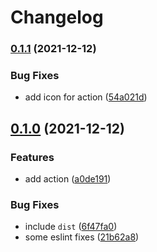 # Changelog

### [0.1.1](https://www.github.com/brokeyourbike/go-mockery-action/compare/v0.1.0...v0.1.1) (2021-12-12)


### Bug Fixes

* add icon for action ([54a021d](https://www.github.com/brokeyourbike/go-mockery-action/commit/54a021d17e136ed81d024ea3ea96e37e9678e02e))

## [0.1.0](https://www.github.com/brokeyourbike/go-mockery-action/compare/v0.0.0...v0.1.0) (2021-12-12)


### Features

* add action ([a0de191](https://www.github.com/brokeyourbike/go-mockery-action/commit/a0de191e9eb6bad4e8d5c92f5cb8f0312c2d0ee8))


### Bug Fixes

* include `dist` ([6f47fa0](https://www.github.com/brokeyourbike/go-mockery-action/commit/6f47fa068246e5e7080b68058b6b3fe7b4bbcc0c))
* some eslint fixes ([21b62a8](https://www.github.com/brokeyourbike/go-mockery-action/commit/21b62a81a3893c6e9b81a4dc4971950d2b4aaedd))
